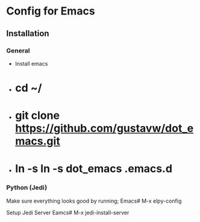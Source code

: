# Config for Emacs

## Installation
### General
- Install emacs
- # cd ~/
- # git clone https://github.com/gustavw/dot_emacs.git
- # ln -s ln -s dot_emacs .emacs.d

### Python (Jedi)
Make sure everything looks good by running;
Emacs# M-x elpy-config

Setup Jedi Server
Eamcs# M-x jedi-install-server
